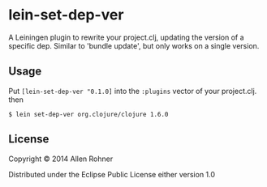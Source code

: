 # lein-set-dep-ver

A Leiningen plugin to rewrite your project.clj, updating the version of a specific dep. Similar to 'bundle update', but only works on a single version.

## Usage

Put `[lein-set-dep-ver "0.1.0]` into the `:plugins` vector of your project.clj.
then

    $ lein set-dep-ver org.clojure/clojure 1.6.0

## License

Copyright © 2014 Allen Rohner

Distributed under the Eclipse Public License either version 1.0
